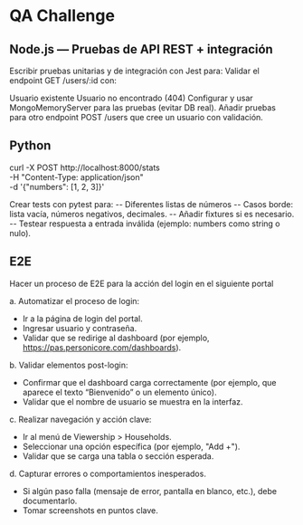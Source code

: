 # QA Challenge
## Node.js — Pruebas de API REST + integración 

Escribir pruebas unitarias y de integración con Jest para:
Validar el endpoint GET /users/:id con:

Usuario existente
Usuario no encontrado (404)
Configurar y usar MongoMemoryServer para las pruebas (evitar DB real).
Añadir pruebas para otro endpoint POST /users que cree un usuario con validación.

##  Python

curl -X POST http://localhost:8000/stats \
  -H "Content-Type: application/json" \
  -d '{"numbers": [1, 2, 3]}'


Crear tests con pytest para:
-- Diferentes listas de números 
-- Casos borde: lista vacía, números negativos, decimales.
-- Añadir fixtures si es necesario.
-- Testear respuesta a entrada inválida (ejemplo: numbers como string o nulo).

##  E2E

Hacer un proceso de E2E para la acción del login en el siguiente portal

a. Automatizar el proceso de login:

- Ir a la página de login del portal.
- Ingresar usuario y contraseña.
- Validar que se redirige al dashboard (por ejemplo, https://pas.personicore.com/dashboards).

b. Validar elementos post-login:

- Confirmar que el dashboard carga correctamente (por ejemplo, que aparece el texto “Bienvenido” o un elemento único).
- Validar que el nombre de usuario se muestra en la interfaz.

c. Realizar navegación y acción clave:

- Ir al menú de Viewership > Households.
- Seleccionar una opción específica (por ejemplo, "Add +").
- Validar que se carga una tabla o sección esperada.

d. Capturar errores o comportamientos inesperados.

- Si algún paso falla (mensaje de error, pantalla en blanco, etc.), debe documentarlo.
- Tomar screenshots en puntos clave.

